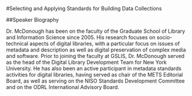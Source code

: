 #Selecting and Applying Standards for Building Data Collections



##Speaker Biography

Dr. McDonough has been on the faculty of the Graduate School of Library and Information Science since 2005. His research focuses on socio-technical aspects of digital libraries, with a particular focus on issues of metadata and description as well as digital preservation of complex media and software. Prior to joining the faculty at GSLIS, Dr. McDonough served as the head of the Digital Library Development Team for New York University. He has also been an active participant in metadata standards activities for digital libraries, having served as chair of the METS Editorial Board, as well as serving on the NISO Standards Development Committee and on the ODRL International Advisory Board.
